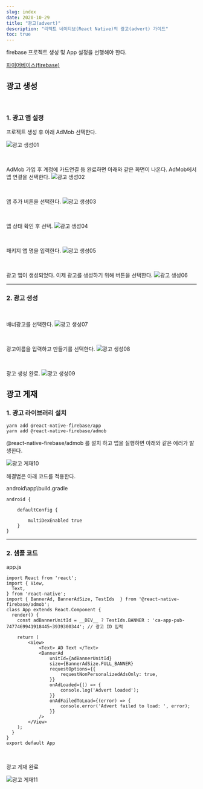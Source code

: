 ```yaml
---
slug: index
date: 2020-10-29
title: "광고(advert)"
description: "리액트 네이티브(React Native)의 광고(advert) 가이드"
toc: true
---
```


firebase 프로젝트 생성 및 App 설정을 선행해야 한다.

[파이어베이스(firebase)](/docs/front/react/reactnative/firebase/) 

## 광고 생성

<br>

### 1. 광고 앱 설정

프로젝트 생성 후 아래 AdMob 선택한다.

![광고 생성01](/docs/front/react/reactnative/advert/01.png)

<br>

AdMob 가입 후 계정에 카드연결 등 완료하면 아래와 같은 화면이 나온다.
AdMob에서 앱 연결을 선택한다.
![광고 생성02](/docs/front/react/reactnative/advert/02.png)

<br>

앱 추가 버튼을 선택한다.
![광고 생성03](/docs/front/react/reactnative/advert/03.png)

<br>

앱 상태 확인 후 선택.
![광고 생성04](/docs/front/react/reactnative/advert/04.png)

<br>

패키지 앱 명을 입력한다.
![광고 생성05](/docs/front/react/reactnative/advert/05.png)

<br>

광고 앱이 생성되었다. 이제 광고를 생성하기 위해 버튼을 선택한다.
![광고 생성06](/docs/front/react/reactnative/advert/06.png)
- - -

### 2. 광고 생성

<br>

배너광고를 선택한다.
![광고 생성07](/docs/front/react/reactnative/advert/07.png)

<br>

광고이름을 입력하고 만들기를 선택한다.
![광고 생성08](/docs/front/react/reactnative/advert/08.png)

<br>

광고 생성 완료.
![광고 생성09](/docs/front/react/reactnative/advert/09.png)

## 광고 게재

### 1. 광고 라이브러리 설치

```
yarn add @react-native-firebase/app
yarn add @react-native-firebase/admob
```

@react-native-firebase/admob 를 설치 하고 앱을 실행하면
아래와 같은 에러가 발생한다.

![광고 게재10](/docs/front/react/reactnative/advert/10.png)

해결법은 아래 코드를 적용한다.

android\app\build.gradle
```
android {

    defaultConfig {
           
        multiDexEnabled true
    }
}
```

- - -

### 2. 샘플 코드

app.js
```
import React from 'react';
import { View, 
  Text, 
} from 'react-native';
import { BannerAd, BannerAdSize, TestIds  } from '@react-native-firebase/admob';
class App extends React.Component {
  render() {
    const adBannerUnitId = __DEV__ ? TestIds.BANNER : 'ca-app-pub-7477469941918445~3939300344'; // 광고 ID 입력 

    return (
        <View>
            <Text> AD Text </Text>
            <BannerAd
                unitId={adBannerUnitId}
                size={BannerAdSize.FULL_BANNER}
                requestOptions={{
                    requestNonPersonalizedAdsOnly: true,
                }}
                onAdLoaded={() => {
                    console.log('Advert loaded');
                }}
                onAdFailedToLoad={(error) => {
                    console.error('Advert failed to load: ', error);
                }}
            />
        </View>
    );
  }
}
export default App
```

<br>

광고 게재 완료

![광고 게재11](/docs/front/react/reactnative/advert/11.png)